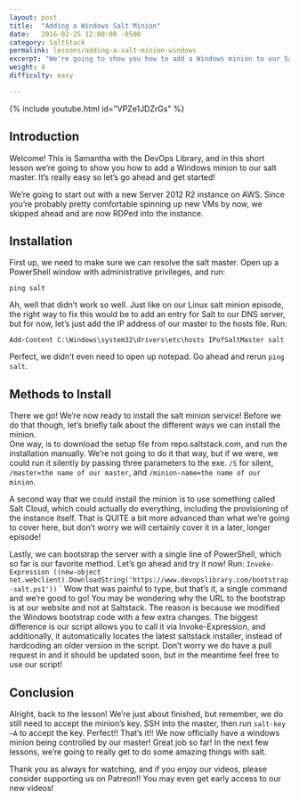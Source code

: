 ```yaml
---
layout: post
title:  "Adding a Windows Salt Minion"
date:   2016-02-25 12:00:00 -0500
category: SaltStack
permalink: lessons/adding-a-salt-minion-windows
excerpt: "We're going to show you how to add a Windows minion to our Salt Master."
weight: 4
difficulty: easy

---
```

{% include youtube.html id="VPZe1JDZrGs" %}

Introduction
------------
Welcome! This is Samantha with the DevOps Library, and in this short lesson we’re going to show you how to add a Windows minion to our salt master.  It’s really easy so let’s go ahead and get started!

We’re going to start out with a new Server 2012 R2 instance on AWS.  Since you’re probably pretty comfortable spinning up new VMs by now, we skipped ahead and are now RDPed into the instance.

Installation
------------
First up, we need to make sure we can resolve the salt master.  Open up a PowerShell window with administrative privileges, and run:

`ping salt`

Ah, well that didn’t work so well.  Just like on our Linux salt minion episode, the right way to fix this would be to add an entry for Salt to our DNS server, but for now, let’s just add the IP address of our master to the hosts file.  Run:

`Add-Content C:\Windows\system32\drivers\etc\hosts IPofSaltMaster salt`

Perfect, we didn’t even need to open up notepad.  Go ahead and rerun `ping salt`.

Methods to Install
------------------
There we go!  We’re now ready to install the salt minion service!  Before we do that though, let’s briefly talk about the different ways we can install the minion.  
One way, is to download the setup file from repo.saltstack.com, and run the installation manually.  We’re not going to do it that way, but if we were, we could run it silently by passing three parameters to the exe.  `/S` for silent, `/master=the name of our master`, and `/minion-name=the name of our minion`.

A second way that we could install the minion is to use something called Salt Cloud, which could actually do everything, including the provisioning of the instance itself.  That is QUITE a bit more advanced than what we’re going to cover here, but don’t worry we will certainly cover it in a later, longer episode!

Lastly, we can bootstrap the server with a single line of PowerShell, which so far is our favorite method.  Let’s go ahead and try it now!  Run:
`Invoke-Expression ((new-object net.webclient).DownloadString('https://www.devopslibrary.com/bootstrap-salt.ps1'))`
`
Wow that was painful to type, but that’s it, a single command and we’re good to go!  You may be wondering why the URL to the bootstrap is at our website and not at Saltstack.  The reason is because we modified the Windows bootstrap code with a few extra changes.  The biggest difference is our script allows you to call it via Invoke-Expression, and additionally, it automatically locates the latest saltstack installer, instead of hardcoding an older version in the script.  Don’t worry we do have a pull request in and it should be updated soon, but in the meantime feel free to use our script!

Conclusion
----------
Alright, back to the lesson!  We’re just about finished, but remember, we do still need to accept the minion’s key.  SSH into the master, then run `salt-key –A` to accept the key.  Perfect!! That’s it!!  We now officially have a windows minion being controlled by our master!  Great job so far!  In the next few lessons, we’re going to really get to do some amazing things with salt.  

Thank you as always for watching, and if you enjoy our videos, please consider supporting us on Patreon!!  You may even get early access to our new videos!
